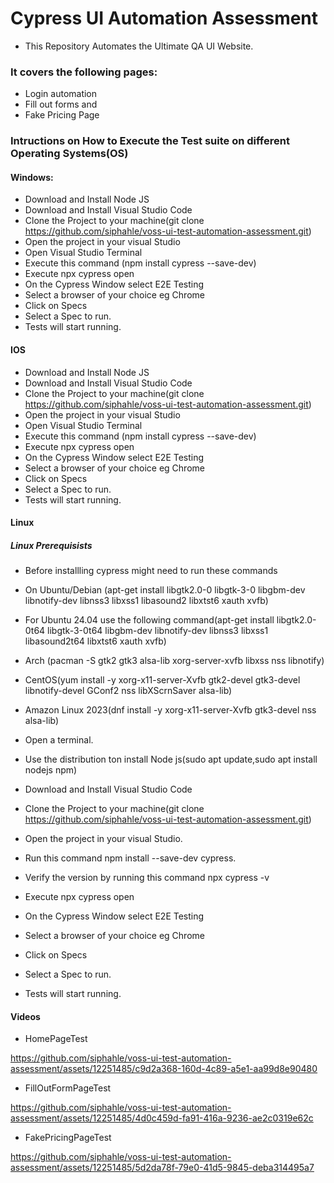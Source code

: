 
# Cypress UI Automation Assessment

- This Repository Automates the Ultimate QA UI Website.

### It covers the following pages:
- Login automation
- Fill out forms and 
- Fake Pricing Page

### Intructions on How to Execute the Test suite on different Operating Systems(OS)

#### Windows:
- Download and Install Node JS
- Download and Install Visual Studio Code
- Clone the Project  to your machine(git clone https://github.com/siphahle/voss-ui-test-automation-assessment.git)
- Open the project in your visual Studio
- Open Visual Studio Terminal
- Execute this command (npm install cypress --save-dev)
- Execute npx cypress open
- On the Cypress Window select E2E Testing
- Select a browser of your choice eg Chrome
- Click on Specs
- Select a Spec to run.
- Tests will start running.

#### IOS
- Download and Install Node JS
- Download and Install Visual Studio Code
- Clone the Project  to your machine(git clone https://github.com/siphahle/voss-ui-test-automation-assessment.git)
- Open the project in your visual Studio
- Open Visual Studio Terminal
- Execute this command (npm install cypress --save-dev)
- Execute npx cypress open
- On the Cypress Window select E2E Testing
- Select a browser of your choice eg Chrome
- Click on Specs
- Select a Spec to run.
- Tests will start running.
#### Linux

##### Linux Prerequisists
- Before installling cypress might need to run these commands
- On Ubuntu/Debian (apt-get install libgtk2.0-0 libgtk-3-0 libgbm-dev libnotify-dev libnss3 libxss1 libasound2 libxtst6 xauth xvfb)
- For Ubuntu 24.04 use the following command(apt-get install libgtk2.0-0t64 libgtk-3-0t64 libgbm-dev libnotify-dev libnss3 libxss1 libasound2t64 libxtst6 xauth xvfb)
- Arch (pacman -S gtk2 gtk3 alsa-lib xorg-server-xvfb libxss nss libnotify)
- CentOS(yum install -y xorg-x11-server-Xvfb gtk2-devel gtk3-devel libnotify-devel GConf2 nss libXScrnSaver alsa-lib)
- Amazon Linux 2023(dnf install -y xorg-x11-server-Xvfb gtk3-devel nss alsa-lib)

- Open a terminal.
- Use the distribution ton install Node js(sudo apt update,sudo apt install nodejs npm)
- Download and Install Visual Studio Code
- Clone the Project  to your machine(git clone https://github.com/siphahle/voss-ui-test-automation-assessment.git)
- Open the project in your visual Studio.
- Run this command npm install --save-dev cypress.
- Verify the version by running this command npx cypress -v
- Execute npx cypress open
- On the Cypress Window select E2E Testing
- Select a browser of your choice eg Chrome
- Click on Specs
- Select a Spec to run.
- Tests will start running.

#### Videos
- HomePageTest

https://github.com/siphahle/voss-ui-test-automation-assessment/assets/12251485/c9d2a368-160d-4c89-a5e1-aa99d8e90480


- FillOutFormPageTest

https://github.com/siphahle/voss-ui-test-automation-assessment/assets/12251485/4d0c459d-fa91-416a-9236-ae2c0319e62c


- FakePricingPageTest

https://github.com/siphahle/voss-ui-test-automation-assessment/assets/12251485/5d2da78f-79e0-41d5-9845-deba314495a7

